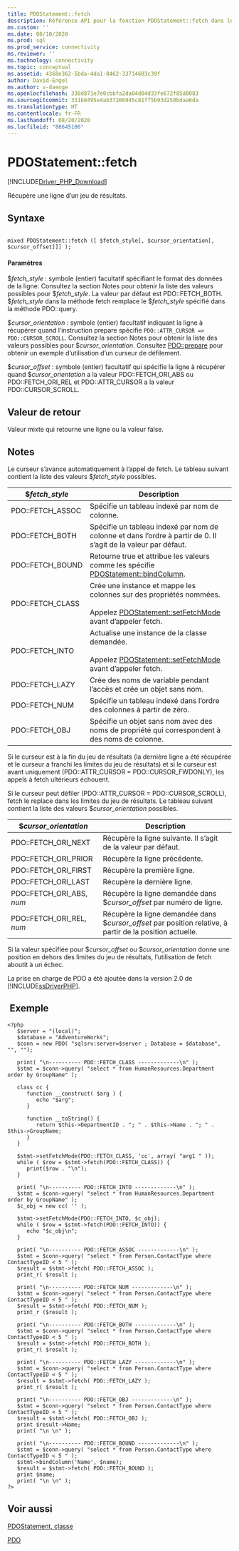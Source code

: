 ```yaml
---
title: PDOStatement::fetch
description: Référence API pour la fonction PDOStatement::fetch dans le Pilote Microsoft PDO_SQLSRV pour PHP pour SQL Server.
ms.custom: ''
ms.date: 08/10/2020
ms.prod: sql
ms.prod_service: connectivity
ms.reviewer: ''
ms.technology: connectivity
ms.topic: conceptual
ms.assetid: 4368e362-5bda-4da1-8462-33714683c39f
author: David-Engel
ms.author: v-daenge
ms.openlocfilehash: 338d871e7e0cbbfa2da04d04d33fe672f85d8083
ms.sourcegitcommit: 331b8495e4ab37266945c81ff5b93d250bdaa6da
ms.translationtype: HT
ms.contentlocale: fr-FR
ms.lasthandoff: 08/20/2020
ms.locfileid: "88645106"
---
```

# <a name="pdostatementfetch"></a>PDOStatement::fetch
[!INCLUDE[Driver_PHP_Download](../../includes/driver_php_download.md)]

Récupère une ligne d’un jeu de résultats.  
  
## <a name="syntax"></a>Syntaxe  
  
```  
  
mixed PDOStatement::fetch ([ $fetch_style[, $cursor_orientation[, $cursor_offset]]] );  
```  
  
#### <a name="parameters"></a>Paramètres  
$*fetch_style* : symbole (entier) facultatif spécifiant le format des données de la ligne. Consultez la section Notes pour obtenir la liste des valeurs possibles pour $*fetch_style*. La valeur par défaut est PDO::FETCH_BOTH. $*fetch_style* dans la méthode fetch remplace le $*fetch_style* spécifié dans la méthode PDO::query.  
  
$*cursor_orientation* : symbole (entier) facultatif indiquant la ligne à récupérer quand l’instruction prepare spécifie `PDO::ATTR_CURSOR => PDO::CURSOR_SCROLL`. Consultez la section Notes pour obtenir la liste des valeurs possibles pour $*cursor_orientation*. Consultez [PDO::prepare](../../connect/php/pdo-prepare.md) pour obtenir un exemple d’utilisation d’un curseur de défilement.  
  
$*cursor_offset* : symbole (entier) facultatif qui spécifie la ligne à récupérer quand $*cursor_orientation* a la valeur PDO::FETCH_ORI_ABS ou PDO::FETCH_ORI_REL et PDO::ATTR_CURSOR a la valeur PDO::CURSOR_SCROLL.  
  
## <a name="return-value"></a>Valeur de retour  
Valeur mixte qui retourne une ligne ou la valeur false.  
  
## <a name="remarks"></a>Notes  
Le curseur s’avance automatiquement à l’appel de fetch. Le tableau suivant contient la liste des valeurs $*fetch_style* possibles.  
  
|$*fetch_style*|Description|  
|-------------------|---------------|  
|PDO::FETCH_ASSOC|Spécifie un tableau indexé par nom de colonne.|  
|PDO::FETCH_BOTH|Spécifie un tableau indexé par nom de colonne et dans l’ordre à partir de 0. Il s’agit de la valeur par défaut.|  
|PDO::FETCH_BOUND|Retourne true et attribue les valeurs comme les spécifie [PDOStatement::bindColumn](../../connect/php/pdostatement-bindcolumn.md).|  
|PDO::FETCH_CLASS|Crée une instance et mappe les colonnes sur des propriétés nommées.<br /><br />Appelez [PDOStatement::setFetchMode](../../connect/php/pdostatement-setfetchmode.md) avant d’appeler fetch.|  
|PDO::FETCH_INTO|Actualise une instance de la classe demandée.<br /><br />Appelez [PDOStatement::setFetchMode](../../connect/php/pdostatement-setfetchmode.md) avant d’appeler fetch.|  
|PDO::FETCH_LAZY|Crée des noms de variable pendant l’accès et crée un objet sans nom.|  
|PDO::FETCH_NUM|Spécifie un tableau indexé dans l’ordre des colonnes à partir de zéro.|  
|PDO::FETCH_OBJ|Spécifie un objet sans nom avec des noms de propriété qui correspondent à des noms de colonne.|  
  
Si le curseur est à la fin du jeu de résultats (la dernière ligne a été récupérée et le curseur a franchi les limites du jeu de résultats) et si le curseur est avant uniquement (PDO::ATTR_CURSOR = PDO::CURSOR_FWDONLY), les appels à fetch ultérieurs échouent.  
  
Si le curseur peut défiler (PDO::ATTR_CURSOR = PDO::CURSOR_SCROLL), fetch le replace dans les limites du jeu de résultats. Le tableau suivant contient la liste des valeurs $*cursor_orientation* possibles.  
  
|$*cursor_orientation*|Description|  
|--------------------------|---------------|  
|PDO::FETCH_ORI_NEXT|Récupère la ligne suivante. Il s’agit de la valeur par défaut.|  
|PDO::FETCH_ORI_PRIOR|Récupère la ligne précédente.|  
|PDO::FETCH_ORI_FIRST|Récupère la première ligne.|  
|PDO::FETCH_ORI_LAST|Récupère la dernière ligne.|  
|PDO::FETCH_ORI_ABS, *num*|Récupère la ligne demandée dans $*cursor_offset* par numéro de ligne.|  
|PDO::FETCH_ORI_REL, *num*|Récupère la ligne demandée dans $*cursor_offset* par position relative, à partir de la position actuelle.|  
  
Si la valeur spécifiée pour $*cursor_offset* ou $*cursor_orientation* donne une position en dehors des limites du jeu de résultats, l’utilisation de fetch aboutit à un échec.  
  
La prise en charge de PDO a été ajoutée dans la version 2.0 de [!INCLUDE[ssDriverPHP](../../includes/ssdriverphp_md.md)].  
  
## <a name="example"></a> Exemple  
  
```  
<?php  
   $server = "(local)";  
   $database = "AdventureWorks";  
   $conn = new PDO( "sqlsrv:server=$server ; Database = $database", "", "");  
  
   print( "\n---------- PDO::FETCH_CLASS -------------\n" );  
   $stmt = $conn->query( "select * from HumanResources.Department order by GroupName" );  
  
   class cc {  
      function __construct( $arg ) {  
         echo "$arg";  
      }  
  
      function __toString() {  
         return $this->DepartmentID . "; " . $this->Name . "; " . $this->GroupName;  
      }  
   }  
  
   $stmt->setFetchMode(PDO::FETCH_CLASS, 'cc', array( "arg1 " ));  
   while ( $row = $stmt->fetch(PDO::FETCH_CLASS)) {   
      print($row . "\n");   
   }  
  
   print( "\n---------- PDO::FETCH_INTO -------------\n" );  
   $stmt = $conn->query( "select * from HumanResources.Department order by GroupName" );  
   $c_obj = new cc( '' );  
  
   $stmt->setFetchMode(PDO::FETCH_INTO, $c_obj);  
   while ( $row = $stmt->fetch(PDO::FETCH_INTO)) {   
      echo "$c_obj\n";  
   }  
  
   print( "\n---------- PDO::FETCH_ASSOC -------------\n" );  
   $stmt = $conn->query( "select * from Person.ContactType where ContactTypeID < 5 " );  
   $result = $stmt->fetch( PDO::FETCH_ASSOC );  
   print_r( $result );  
  
   print( "\n---------- PDO::FETCH_NUM -------------\n" );  
   $stmt = $conn->query( "select * from Person.ContactType where ContactTypeID < 5 " );  
   $result = $stmt->fetch( PDO::FETCH_NUM );  
   print_r ($result );  
  
   print( "\n---------- PDO::FETCH_BOTH -------------\n" );  
   $stmt = $conn->query( "select * from Person.ContactType where ContactTypeID < 5 " );  
   $result = $stmt->fetch( PDO::FETCH_BOTH );  
   print_r( $result );  
  
   print( "\n---------- PDO::FETCH_LAZY -------------\n" );  
   $stmt = $conn->query( "select * from Person.ContactType where ContactTypeID < 5 " );  
   $result = $stmt->fetch( PDO::FETCH_LAZY );  
   print_r( $result );  
  
   print( "\n---------- PDO::FETCH_OBJ -------------\n" );  
   $stmt = $conn->query( "select * from Person.ContactType where ContactTypeID < 5 " );  
   $result = $stmt->fetch( PDO::FETCH_OBJ );  
   print $result->Name;  
   print( "\n \n" );  
  
   print( "\n---------- PDO::FETCH_BOUND -------------\n" );  
   $stmt = $conn->query( "select * from Person.ContactType where ContactTypeID < 5 " );  
   $stmt->bindColumn('Name', $name);  
   $result = $stmt->fetch( PDO::FETCH_BOUND );  
   print $name;  
   print( "\n \n" );  
?>  
```  
  
## <a name="see-also"></a>Voir aussi  
[PDOStatement, classe](../../connect/php/pdostatement-class.md)

[PDO](https://php.net/manual/book.pdo.php)  
  
